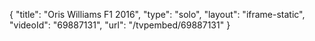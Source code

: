 {
    "title": "Oris Williams F1 2016",
    "type": "solo",
    "layout": "iframe-static",
    "videoId": "69887131",
    "url": "\/tvpembed\/69887131"
}
